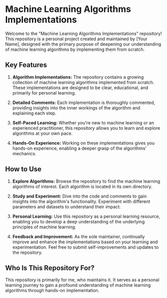 # Machine Learning Algorithms Implementations

Welcome to the "Machine Learning Algorithms Implementations" repository! This repository is a personal project created and maintained by [Your Name], designed with the primary purpose of deepening our understanding of machine learning algorithms by implementing them from scratch.

## Key Features

1. **Algorithm Implementations:** The repository contains a growing collection of machine learning algorithms implemented from scratch. These implementations are designed to be clear, educational, and primarily for personal learning.

2. **Detailed Comments:** Each implementation is thoroughly commented, providing insights into the inner workings of the algorithm and explaining each step.

3. **Self-Paced Learning:** Whether you're new to machine learning or an experienced practitioner, this repository allows you to learn and explore algorithms at your own pace.

4. **Hands-On Experience:** Working on these implementations gives you hands-on experience, enabling a deeper grasp of the algorithms' mechanics.

## How to Use

1. **Explore Algorithms:** Browse the repository to find the machine learning algorithms of interest. Each algorithm is located in its own directory.

2. **Study and Experiment:** Dive into the code and comments to gain insights into the algorithm's functionality. Experiment with different parameters and datasets to understand their impact.

3. **Personal Learning:** Use this repository as a personal learning resource, enabling you to develop a deep understanding of the underlying principles of machine learning.

4. **Feedback and Improvement:** As the sole maintainer, continually improve and enhance the implementations based on your learning and experimentation. Feel free to submit self-improvements and updates to the repository.

## Who Is This Repository For?

This repository is primarily for me, who maintains it. It serves as a personal learning journey to gain a profound understanding of machine learning algorithms through hands-on implementation.
